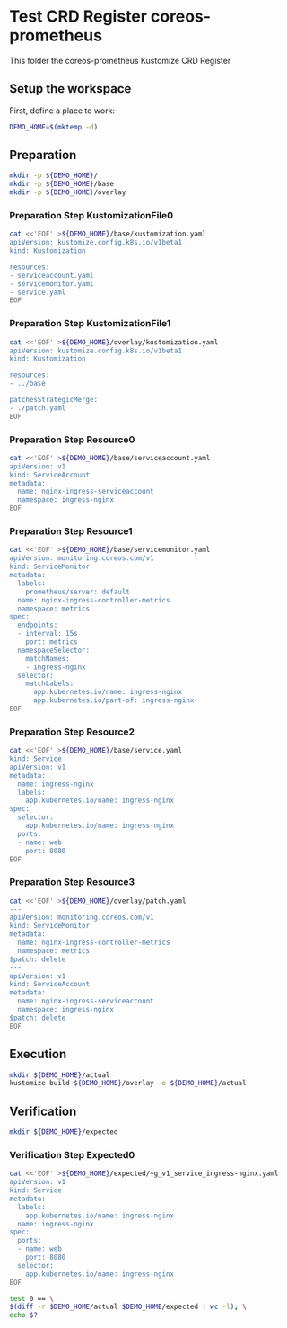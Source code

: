 # Test CRD Register coreos-prometheus


This folder the coreos-prometheus Kustomize CRD Register

## Setup the workspace

First, define a place to work:

<!-- @makeWorkplace @test -->
```bash
DEMO_HOME=$(mktemp -d)
```

## Preparation

<!-- @makeDirectories @test -->
```bash
mkdir -p ${DEMO_HOME}/
mkdir -p ${DEMO_HOME}/base
mkdir -p ${DEMO_HOME}/overlay
```

### Preparation Step KustomizationFile0

<!-- @createKustomizationFile0 @test -->
```bash
cat <<'EOF' >${DEMO_HOME}/base/kustomization.yaml
apiVersion: kustomize.config.k8s.io/v1beta1
kind: Kustomization

resources:
- serviceaccount.yaml
- servicemonitor.yaml
- service.yaml
EOF
```


### Preparation Step KustomizationFile1

<!-- @createKustomizationFile1 @test -->
```bash
cat <<'EOF' >${DEMO_HOME}/overlay/kustomization.yaml
apiVersion: kustomize.config.k8s.io/v1beta1
kind: Kustomization

resources:
- ../base

patchesStrategicMerge:
- ./patch.yaml
EOF
```


### Preparation Step Resource0

<!-- @createResource0 @test -->
```bash
cat <<'EOF' >${DEMO_HOME}/base/serviceaccount.yaml
apiVersion: v1
kind: ServiceAccount
metadata:
  name: nginx-ingress-serviceaccount
  namespace: ingress-nginx
EOF
```


### Preparation Step Resource1

<!-- @createResource1 @test -->
```bash
cat <<'EOF' >${DEMO_HOME}/base/servicemonitor.yaml
apiVersion: monitoring.coreos.com/v1
kind: ServiceMonitor
metadata:
  labels:
    prometheus/server: default
  name: nginx-ingress-controller-metrics
  namespace: metrics
spec:
  endpoints:
  - interval: 15s
    port: metrics
  namespaceSelector:
    matchNames:
    - ingress-nginx
  selector:
    matchLabels:
      app.kubernetes.io/name: ingress-nginx
      app.kubernetes.io/part-of: ingress-nginx
EOF
```


### Preparation Step Resource2

<!-- @createResource2 @test -->
```bash
cat <<'EOF' >${DEMO_HOME}/base/service.yaml
kind: Service
apiVersion: v1
metadata:
  name: ingress-nginx
  labels:
    app.kubernetes.io/name: ingress-nginx
spec:
  selector:
    app.kubernetes.io/name: ingress-nginx
  ports:
  - name: web
    port: 8080
EOF
```


### Preparation Step Resource3

<!-- @createResource3 @test -->
```bash
cat <<'EOF' >${DEMO_HOME}/overlay/patch.yaml
---
apiVersion: monitoring.coreos.com/v1
kind: ServiceMonitor
metadata:
  name: nginx-ingress-controller-metrics
  namespace: metrics
$patch: delete
---
apiVersion: v1
kind: ServiceAccount
metadata:
  name: nginx-ingress-serviceaccount
  namespace: ingress-nginx
$patch: delete
EOF
```

## Execution

<!-- @build @test -->
```bash
mkdir ${DEMO_HOME}/actual
kustomize build ${DEMO_HOME}/overlay -o ${DEMO_HOME}/actual
```

## Verification

<!-- @createExpectedDir @test -->
```bash
mkdir ${DEMO_HOME}/expected
```


### Verification Step Expected0

<!-- @createExpected0 @test -->
```bash
cat <<'EOF' >${DEMO_HOME}/expected/~g_v1_service_ingress-nginx.yaml
apiVersion: v1
kind: Service
metadata:
  labels:
    app.kubernetes.io/name: ingress-nginx
  name: ingress-nginx
spec:
  ports:
  - name: web
    port: 8080
  selector:
    app.kubernetes.io/name: ingress-nginx
EOF
```


<!-- @compareActualToExpected @test -->
```bash
test 0 == \
$(diff -r $DEMO_HOME/actual $DEMO_HOME/expected | wc -l); \
echo $?
```

